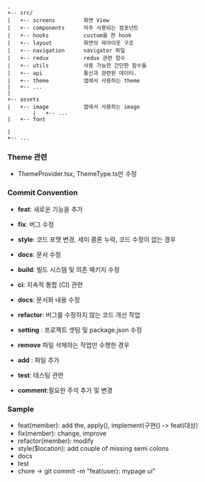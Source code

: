 ```
.
+-- src/
|   +-- screens         화면 View
|   +-- components      자주 사용되는 컴포넌트
|   +-- hooks           custom을 한 hook
|   +-- layout          화면의 레아이웃 구조 
|   +-- navigation      navigator 파일
|   +-- redux           redux 관련 함수
|   +-- utils           사용 가능한 간단한 함수들
|   +-- api             통신과 관련된 데이터.
|   +-- theme           앱에서 사용하는 theme
|   +-- ...
|
+-- assets
|   +-- image           앱에서 사용하는 image
        |   +-- ...
|   +-- font

|
+-- ...
```

### Theme 관련
- ThemeProvider.tsx, ThemeType.ts만 수정

### Commit Convention
- **feat**: 새로운 기능을 추가
- **fix**: 버그 수정
- **style**: 코드 포맷 변경, 세미 콜론 누락, 코드 수정이 없는 경우
- **docs**: 문서 수정
- **build**: 빌드 시스템 및 의존 패키지 수정
- **ci**: 지속적 통합 (CI) 관련
- **docs**: 문서화 내용 수정
- **refactor**: 버그를 수정하지 않는 코드 개선 작업

- **setting** : 프로젝트 셋팅 및 package.json 수정
- **remove** 파일 삭제하는 작업만 수행한 경우
- **add** : 파일 추가
- **test**: 테스팅 관련
- **comment**:필요한 주석 추가 및 변경


### Sample
- feat(member): add the, apply(), implement(구현()  -> feat(대상)
- fix(member): change, improve
- refactor(member): modify
- style($location): add couple of missing semi colons
- docs
- test
- chore
-> git commit -m "feat(user): mypage ui"


